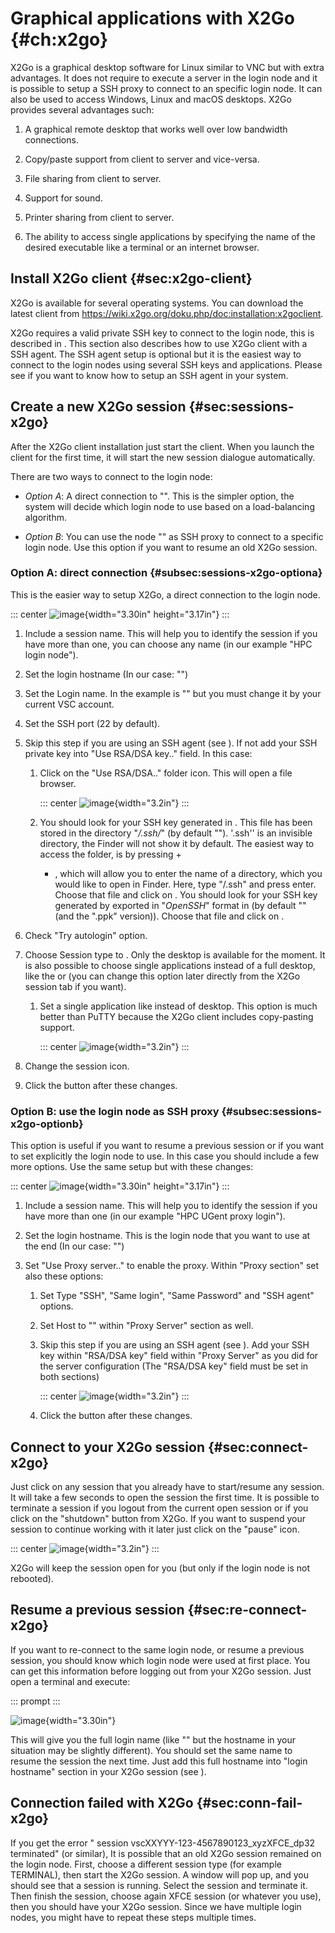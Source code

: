 # Graphical applications with X2Go {#ch:x2go}

X2Go is a graphical desktop software for Linux similar to VNC but with
extra advantages. It does not require to execute a server in the login
node and it is possible to setup a SSH proxy to connect to an specific
login node. It can also be used to access Windows, Linux and macOS
desktops. X2Go provides several advantages such:

1.  A graphical remote desktop that works well over low bandwidth
    connections.

2.  Copy/paste support from client to server and vice-versa.

3.  File sharing from client to server.

4.  Support for sound.

5.  Printer sharing from client to server.

6.  The ability to access single applications by specifying the name of
    the desired executable like a terminal or an internet browser.

## Install X2Go client {#sec:x2go-client}

X2Go is available for several operating systems. You can download the
latest client from
<https://wiki.x2go.org/doku.php/doc:installation:x2goclient>.

X2Go requires a valid private SSH key to connect to the login node, this
is described in . This section also describes how to use X2Go client
with a SSH agent. The SSH agent setup is optional but it is the easiest
way to connect to the login nodes using several SSH keys and
applications. Please see if you want to know how to setup an SSH agent
in your system.

## Create a new X2Go session {#sec:sessions-x2go}

After the X2Go client installation just start the client. When you
launch the client for the first time, it will start the new session
dialogue automatically.

There are two ways to connect to the login node:

-   *Option A*: A direct connection to "". This is the simpler option,
    the system will decide which login node to use based on a
    load-balancing algorithm.

-   *Option B*: You can use the node "" as SSH proxy to connect to a
    specific login node. Use this option if you want to resume an old
    X2Go session.

### Option A: direct connection {#subsec:sessions-x2go-optiona}

This is the easier way to setup X2Go, a direct connection to the login
node.

::: center
![image](ch19-x2go-configuration-gent){width="3.30in" height="3.17in"}
:::

1.  Include a session name. This will help you to identify the session
    if you have more than one, you can choose any name (in our example
    "HPC login node").

2.  Set the login hostname (In our case: "")

3.  Set the Login name. In the example is "" but you must change it by
    your current VSC account.

4.  Set the SSH port (22 by default).

5.  Skip this step if you are using an SSH agent (see ). If not add your
    SSH private key into "Use RSA/DSA key.." field. In this case:

    1.  Click on the "Use RSA/DSA.." folder icon. This will open a file
        browser.

        ::: center
        ![image](ch19-x2go-ssh-key){width="3.2in"}
        :::

    2.  You should look for your SSH key generated in . This file has
        been stored in the directory "*/.ssh/*" (by default ""). '.ssh''
        is an invisible directory, the Finder will not show it by
        default. The easiest way to access the folder, is by pressing +
        + , which will allow you to enter the name of a directory, which
        you would like to open in Finder. Here, type "/.ssh" and press
        enter. Choose that file and click on . You should look for your
        SSH key generated by exported in "*OpenSSH*" format in (by
        default "" (and the ".ppk" version)). Choose that file and click
        on .

6.  Check "Try autologin" option.

7.  Choose Session type to . Only the desktop is available for the
    moment. It is also possible to choose single applications instead of
    a full desktop, like the or (you can change this option later
    directly from the X2Go session tab if you want).

    1.  Set a single application like instead of desktop. This option is
        much better than PuTTY because the X2Go client includes
        copy-pasting support.

        ::: center
        ![image](ch19-x2go-configuration-xterm){width="3.2in"}
        :::

8.  Change the session icon.

9.  Click the button after these changes.

### Option B: use the login node as SSH proxy {#subsec:sessions-x2go-optionb}

This option is useful if you want to resume a previous session or if you
want to set explicitly the login node to use. In this case you should
include a few more options. Use the same setup but with these changes:

::: center
![image](ch19-x2go-configuration-gent-proxy){width="3.30in"
height="3.17in"}
:::

1.  Include a session name. This will help you to identify the session
    if you have more than one (in our example "HPC UGent proxy login").

2.  Set the login hostname. This is the login node that you want to use
    at the end (In our case: "")

3.  Set "Use Proxy server.." to enable the proxy. Within "Proxy section"
    set also these options:

    1.  Set Type "SSH", "Same login", "Same Password" and "SSH agent"
        options.

    2.  Set Host to "" within "Proxy Server" section as well.

    3.  Skip this step if you are using an SSH agent (see ). Add your
        SSH key within "RSA/DSA key" field within "Proxy Server" as you
        did for the server configuration (The "RSA/DSA key" field must
        be set in both sections)

        ::: center
        ![image](ch19-x2go-proxy-key){width="3.2in"}
        :::

    4.  Click the button after these changes.

## Connect to your X2Go session {#sec:connect-x2go}

Just click on any session that you already have to start/resume any
session. It will take a few seconds to open the session the first time.
It is possible to terminate a session if you logout from the current
open session or if you click on the "shutdown" button from X2Go. If you
want to suspend your session to continue working with it later just
click on the "pause" icon.

::: center
![image](ch19-x2go-pause){width="3.2in"}
:::

X2Go will keep the session open for you (but only if the login node is
not rebooted).

## Resume a previous session {#sec:re-connect-x2go}

If you want to re-connect to the same login node, or resume a previous
session, you should know which login node were used at first place. You
can get this information before logging out from your X2Go session. Just
open a terminal and execute:

::: prompt
:::

![image](ch19-x2go-xterm){width="3.30in"}

This will give you the full login name (like "" but the hostname in your
situation may be slightly different). You should set the same name to
resume the session the next time. Just add this full hostname into
"login hostname" section in your X2Go session (see ).

## Connection failed with X2Go {#sec:conn-fail-x2go}

If you get the error " session vscXXYYY-123-4567890123_xyzXFCE_dp32
terminated" (or similar), It is possible that an old X2Go session
remained on the login node. First, choose a different session type (for
example TERMINAL), then start the X2Go session. A window will pop up,
and you should see that a session is running. Select the session and
terminate it. Then finish the session, choose again XFCE session (or
whatever you use), then you should have your X2Go session. Since we have
multiple login nodes, you might have to repeat these steps multiple
times.
